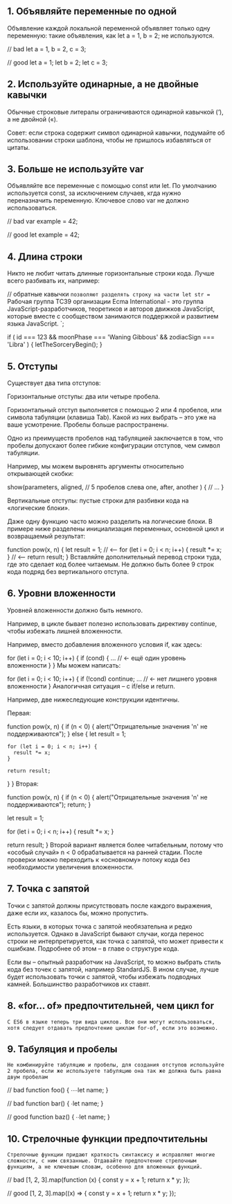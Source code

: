 ##  1. Объявляйте переменные по одной

  Объявление каждой локальной переменной объявляет только одну переменную: такие объявления, как let a = 1, b = 2; не используются.

// bad
let a = 1, b = 2, c = 3;

// good
let a = 1;
let b = 2;
let c = 3;

##  2. Используйте одинарные, а не двойные кавычки

  Обычные строковые литералы ограничиваются одинарной кавычкой (‘), а не двойной («).

Совет: если строка содержит символ одинарной кавычки, подумайте об использовании строки шаблона, чтобы не пришлось избавляться от цитаты.

##  3. Больше не используйте var

Объявляйте все переменные с помощью const или let. По умолчанию используется const, за исключением случаев, кгда нужно переназначить переменную. Ключевое слово var не должно использоваться.

// bad
var example = 42;

// good
let example = 42;

##   4. Длина строки

  Никто не любит читать длинные горизонтальные строки кода. Лучше всего разбивать их, например:

// обратные кавычки ` позволяют разделять строку на части
let str = `
  Рабочая группа TC39 организации Ecma International -
  это группа JavaScript-разработчиков, теоретиков и авторов движков JavaScript,
  которые вместе с сообществом занимаются поддержкой и развитием языка JavaScript.
`;

if (
  id === 123 &&
  moonPhase === 'Waning Gibbous' &&
  zodiacSign === 'Libra'
) {
  letTheSorceryBegin();
}

##   5. Отступы

  Существует два типа отступов:

Горизонтальные отступы: два или четыре пробела.

Горизонтальный отступ выполняется с помощью 2 или 4 пробелов, или символа табуляции (клавиша Tab). Какой из них выбрать – это уже на ваше усмотрение. Пробелы больше распространены.

Одно из преимуществ пробелов над табуляцией заключается в том, что пробелы допускают более гибкие конфигурации отступов, чем символ табуляции.

Например, мы можем выровнять аргументы относительно открывающей скобки:

show(parameters,
     aligned, // 5 пробелов слева
     one,
     after,
     another
  ) {
  // ...
}

Вертикальные отступы: пустые строки для разбивки кода на «логические блоки».

Даже одну функцию часто можно разделить на логические блоки. В примере ниже разделены инициализация переменных, основной цикл и возвращаемый результат:

function pow(x, n) {
  let result = 1;
  //              <--
  for (let i = 0; i < n; i++) {
    result *= x;
  }
  //              <--
  return result;
}
Вставляйте дополнительный перевод строки туда, где это сделает код более читаемым. Не должно быть более 9 строк кода подряд без вертикального отступа.

## 6. Уровни вложенности

  Уровней вложенности должно быть немного.

  Например, в цикле бывает полезно использовать директиву continue, чтобы избежать лишней вложенности.

  Например, вместо добавления вложенного условия if, как здесь:

for (let i = 0; i < 10; i++) {
  if (cond) {
    ... // <- ещё один уровень вложенности
  }
}
Мы можем написать:

for (let i = 0; i < 10; i++) {
  if (!cond) continue;
  ...  // <- нет лишнего уровня вложенности
}
Аналогичная ситуация – с if/else и return.

Например, две нижеследующие конструкции идентичны.

Первая:

function pow(x, n) {
  if (n < 0) {
    alert("Отрицательные значения 'n' не поддерживаются");
  } else {
    let result = 1;

    for (let i = 0; i < n; i++) {
      result *= x;
    }

    return result;
  }
}
Вторая:

function pow(x, n) {
  if (n < 0) {
    alert("Отрицательные значения 'n' не поддерживаются");
    return;
  }

  let result = 1;

  for (let i = 0; i < n; i++) {
    result *= x;
  }

  return result;
}
Второй вариант является более читабельным, потому что «особый случай» n < 0 обрабатывается на ранней стадии. После проверки можно переходить к «основному» потоку кода без необходимости увеличения вложенности.

##  7. Точка с запятой

  Точки с запятой должны присутствовать после каждого выражения, даже если их, казалось бы, можно пропустить.

Есть языки, в которых точка с запятой необязательна и редко используется. Однако в JavaScript бывают случаи, когда перенос строки не интерпретируется, как точка с запятой, что может привести к ошибкам. Подробнее об этом – в главе о структуре кода.

Если вы – опытный разработчик на JavaScript, то можно выбрать стиль кода без точек с запятой, например StandardJS. В ином случае, лучше будет использовать точки с запятой, чтобы избежать подводных камней. Большинство разработчиков их ставят.

##  8.	«for… of» предпочтительней, чем цикл for

	С ES6 в языке теперь три вида циклов. Все они могут использоваться, хотя следует отдавать предпочтение циклам for-of, если это возможно.

##   9. Табуляция и пробелы

	Не комбинируйте табуляцию и пробелы, для создания отступов используйте 2 пробела, если же используете табуляцию она так же должна быть равна двум пробелам

// bad
function foo() {
∙∙∙∙let name;
}

// bad
function bar() {
∙let name;
}

// good
function baz() {
∙∙let name;
}

## 10. Стрелочные функции предпочтительны

	Стрелочные функции придают краткость синтаксису и исправляют многие сложности, с ним связанные. Отдавайте предпочтение стрелочным функциям, а не ключевым словам, особенно для вложенных функций.

// bad
[1, 2, 3].map(function (x) {
  const y = x + 1;
  return x * y;
});

// good
[1, 2, 3].map((x) => {
  const y = x + 1;
  return x * y;
});